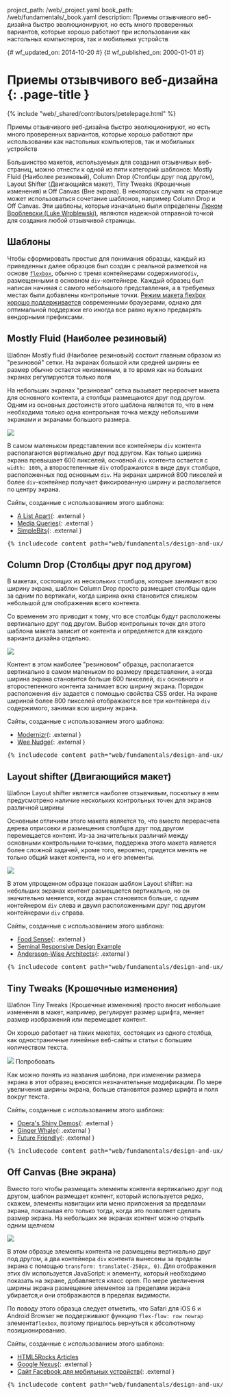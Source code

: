 project_path: /web/_project.yaml
book_path: /web/fundamentals/_book.yaml
description: Приемы отзывчивого веб-дизайна быстро эволюционируют, но есть много проверенных вариантов, которые хорошо работают при использовании как настольных компьютеров, так и мобильных устройств

{# wf_updated_on: 2014-10-20 #}
{# wf_published_on: 2000-01-01 #}

# Приемы отзывчивого веб-дизайна {: .page-title }

{% include "web/_shared/contributors/petelepage.html" %}



Приемы отзывчивого веб-дизайна быстро эволюционируют, но есть много проверенных вариантов, которые хорошо работают при использовании как настольных компьютеров, так и мобильных устройств



Большинство макетов, используемых для создания отзывчивых веб-страниц, можно отнести к одной из пяти
категорий шаблонов: Mostly Fluid (Наиболее резиновый), Column Drop (Столбцы друг под другом), Layout Shifter (Двигающийся макет), Tiny Tweaks (Крошечные изменения) и Off Canvas (Вне экрана).
В некоторых случаях на странице может использоваться сочетание шаблонов, например Column Drop
и Off Canvas.  Эти шаблоны, которые изначально были определены [Люком Вроблевски (Luke
Wroblewski)](http://www.lukew.com/ff/entry.asp?1514), являются надежной отправной
точкой для создания любой отзывчивой страницы.

## Шаблоны

Чтобы сформировать простые для понимания образцы, каждый из приведенных
далее образцов был создан с реальной разметкой на основе 
[`flexbox`](https://developer.mozilla.org/en-US/docs/Web/Guide/CSS/Flexible_boxes),
обычно с тремя контейнерами содержимого`div`, размещенными в основном `div`-контейнере.
 Каждый образец был написан начиная с самого небольшого представления, а в требуемых местах
были добавлены контрольные точки.  [Режим макета flexbox хорошо
поддерживается](http://caniuse.com/#search=flexbox) современными браузерами, однако для оптимальной поддержки
его иногда все равно нужно предварять вендорными префиксами.


## Mostly Fluid (Наиболее резиновый)




Шаблон Mostly fluid (Наиболее резиновый) состоит главным образом из "резиновой" сетки.  На экранах большой или средней ширины ее размер обычно остается неизменным, в то время как на больших экранах регулируются только поля

На небольших экранах "резиновая" сетка вызывает перерасчет макета для основного контента,
а столбцы размещаются друг под другом.  Одним из основных достоинств этого шаблона является то, 
что в нем необходима только одна контрольная точка между небольшими экранами и экранами большого
размера.


<img src="imgs/mostly-fluid.svg">



В самом маленьком представлении все контейнеры `div` контента располагаются вертикально друг под другом.  Как только ширина 
экрана превышает 600 пикселей, основной `div` контента остается с `width: 100%`, а
второстепенные `div` отображаются в виде двух столбцов, расположенных под основным `div`.  На экранах шириной
800 пикселей и более `div`-контейнер получает фиксированную ширину и располагается по центру экрана.

Сайты, созданные с использованием этого шаблона:

 * [A List Apart](http://mediaqueri.es/ala/){: .external }
 * [Media Queries](http://mediaqueri.es/){: .external }
 * [SimpleBits](http://simplebits.com/){: .external }


<pre class="prettyprint">
{% includecode content_path="web/fundamentals/design-and-ux/responsive/_code/mostly-fluid.html" region_tag="mfluid"   adjust_indentation="auto" %}
</pre>


## Column Drop (Столбцы друг под другом)



В макетах, состоящих из нескольких столбцов, которые занимают всю ширину экрана, шаблон Column Drop просто размещает столбцы один за одним по вертикали, когда ширина окна становится слишком небольшой для отображения всего контента.

Со временем
это приводит к тому, что все столбцы будут расположены вертикально друг под другом.  Выбор
контрольных точек для этого шаблона макета зависит от контента и определяется для каждого варианта дизайна
отдельно.


<img src="imgs/column-drop.svg">



Контент в этом наиболее "резиновом" образце, располагается вертикально в самом
маленьком по размеру представлении, а когда ширина экрана становится больше 600 пикселей, `div` основного и второстепенного контента
 занимает всю ширину экрана.  Порядок расположения `div` задается с помощью свойства 
CSS order.  На экране шириной более 800 пикселей отображаются все три контейнера `div` содержимого, занимая 
всю ширину экрана.

Сайты, созданные с использованием этого шаблона:

 * [Modernizr](http://modernizr.com/){: .external }
 * [Wee Nudge](http://weenudge.com/){: .external }

<pre class="prettyprint">
{% includecode content_path="web/fundamentals/design-and-ux/responsive/_code/column-drop.html" region_tag="cdrop"   adjust_indentation="auto" %}
</pre>

## Layout shifter (Двигающийся макет)



Шаблон Layout shifter является наиболее отзывчивым, поскольку в нем предусмотрено наличие нескольких контрольных точек для экранов различной ширины

Основным отличием этого макета является то, что вместо перерасчета дерева отрисовки и
размещения столбцов друг под другом перемещается контент.  Из-за значительных различий между
основными контрольными точками, поддержка этого макета является более сложной задачей, кроме того, вероятно, придется менять
не только общий макет контента, но и его элементы.


<img src="imgs/layout-shifter.svg">


В этом упрощенном образце показан шаблон Layout shifter: на небольших экранах
контент размещается вертикально, но он значительно меняется, когда экран становится
больше, с одним контейнером `div` слева и двумя расположенными друг под другом контейнерами `div` справа.

Сайты, созданные с использованием этого шаблона:

 * [Food Sense](http://foodsense.is/){: .external }
 * [Seminal Responsive Design
  Example](http://alistapart.com/d/responsive-web-design/ex/ex-site-FINAL.html)
 * [Andersson-Wise Architects](http://www.anderssonwise.com/){: .external }

<pre class="prettyprint">
{% includecode content_path="web/fundamentals/design-and-ux/responsive/_code/layout-shifter.html" region_tag="lshifter"   adjust_indentation="auto" %}
</pre>

## Tiny Tweaks (Крошечные изменения)




Шаблон Tiny Tweaks (Крошечные изменения) просто вносит небольшие изменения в макет, например, регулирует размер шрифта, меняет размер изображений или перемещает контент.

Он хорошо работает на таких макетах, состоящих из одного столбца, как одностраничные линейные веб-сайты и статьи
с большим количеством текста.


  <img src="imgs/tiny-tweaks.svg">
  Попробовать


Как можно понять из названия шаблона, при изменении размера экрана в этот образец вносятся незначительные модификации.
По мере увеличения ширины экрана, больше становятся размер шрифта и поля вокруг текста.

Сайты, созданные с использованием этого шаблона:

 * [Opera's Shiny Demos](http://shinydemos.com/){: .external }
 * [Ginger Whale](http://gingerwhale.com/){: .external }
 * [Future Friendly](http://futurefriendlyweb.com/){: .external }

<pre class="prettyprint">
{% includecode content_path="web/fundamentals/design-and-ux/responsive/_code/tiny-tweaks.html" region_tag="ttweaks"   adjust_indentation="auto" %}
</pre>


## Off Canvas (Вне экрана)



Вместо того чтобы размещать элементы контента вертикально друг под другом, шаблон размещает контент, который используется редко, скажем, элементы навигации или меню приложения за пределами экрана, показывая его только тогда, когда это позволяет сделать размер экрана. На небольших же экранах контент можно открыть одним щелчком


<img src="imgs/off-canvas.svg">


В этом образце элементы контента не размещены вертикально друг под другом, а два контейнера 
`div` контента вынесены за пределы экрана с помощью `transform: translate(-250px, 0)`.  Для отображения
этих div используется JavaScript: к элементу, который необходимо показать на экране, добавляется класс open.  По мере
увеличения ширины экрана размещение элементов за пределами экрана убирается,и
они отображаются в пределах видимости.

По поводу этого образца следует отметить, что Safari для iOS 6 и Android Browser не поддерживают функцию 
`flex-flow: row nowrap` элемента`flexbox`, поэтому пришлось вернуться к
абсолютному позиционированию.

Сайты, созданные с использованием этого шаблона:

 * [HTML5Rocks
  Articles](http://www.html5rocks.com/en/tutorials/developertools/async-call-stack/)
 * [Google Nexus](http://www.google.com/nexus/){: .external }
 * [Сайт Facebook для мобильных устройств](https://m.facebook.com/){: .external }

<pre class="prettyprint">
{% includecode content_path="web/fundamentals/design-and-ux/responsive/_code/off-canvas.html" region_tag="ocanvas"   adjust_indentation="auto" %}
</pre>




